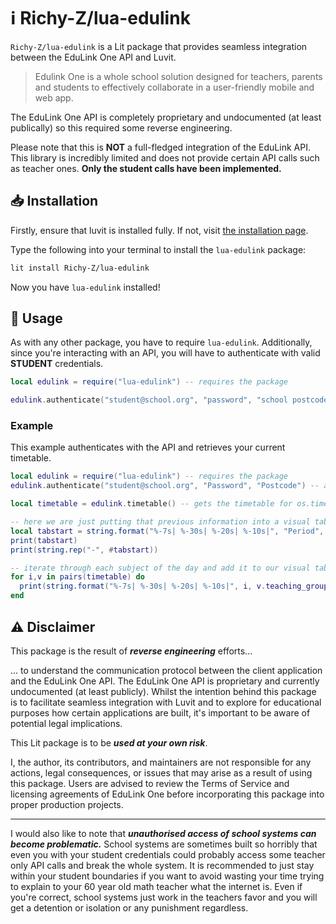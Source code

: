 # ℹ️ Richy-Z/lua-edulink
`Richy-Z/lua-edulink` is a Lit package that provides seamless integration between the EduLink One API and Luvit.

> Edulink One is a whole school solution designed for teachers, parents and students to effectively collaborate in a user-friendly mobile and web app.

The EduLink One API is completely proprietary and undocumented (at least publically) so this required some reverse engineering.

Please note that this is **NOT** a full-fledged integration of the EduLink API. This library is incredibly limited and does not provide certain API calls such as teacher ones. **Only the student calls have been implemented.**

## 📥 Installation
Firstly, ensure that luvit is installed fully. If not, visit [the installation page](https://luvit.io/install.html).

Type the following into your terminal to install the `lua-edulink` package:
```bash
lit install Richy-Z/lua-edulink
```
Now you have `lua-edulink` installed!

## 🔨 Usage
As with any other package, you have to require `lua-edulink`. Additionally, since you're interacting with an API, you will have to authenticate with valid **STUDENT** credentials.

```lua
local edulink = require("lua-edulink") -- requires the package

edulink.authenticate("student@school.org", "password", "school postcode") -- logs in with the credentials
```

### Example
This example authenticates with the API and retrieves your current timetable.
```lua
local edulink = require("lua-edulink") -- requires the package
edulink.authenticate("student@school.org", "Password", "Postcode") -- authenticates with credentials

local timetable = edulink.timetable() -- gets the timetable for os.time() when no arguments are supplied

-- here we are just putting that previous information into a visual table that will be printed
local tabstart = string.format("%-7s| %-30s| %-20s| %-10s|", "Period", "Subject", "Teachers", "Room")
print(tabstart)
print(string.rep("-", #tabstart))

-- iterate through each subject of the day and add it to our visual table
for i,v in pairs(timetable) do
  print(string.format("%-7s| %-30s| %-20s| %-10s|", i, v.teaching_group.subject, v.teachers, v.room.name))
end
```

## ⚠️ Disclaimer
This package is the result of ***reverse engineering*** efforts...

... to understand the communication protocol between the client application and the EduLink One API. The EduLink One API is proprietary and currently undocumented (at least publicly). Whilst the intention behind this package is to facilitate seamless integration with Luvit and to explore for educational purposes how certain applications are built, it's important to be aware of potential legal implications.

This Lit package is to be ***used at your own risk***.

I, the author, its contributors, and maintainers are not responsible for any actions, legal consequences, or issues that may arise as a result of using this package. Users are advised to review the Terms of Service and licensing agreements of EduLink One before incorporating this package into proper production projects.

-----

I would also like to note that ***unauthorised access of school systems can become problematic.*** School systems are sometimes built so horribly that even you with your student credentials could probably access some teacher only API calls and break the whole system. It is recommended to just stay within your student boundaries if you want to avoid wasting your time trying to explain to your 60 year old math teacher what the internet is. Even if you're correct, school systems just work in the teachers favor and you will get a detention or isolation or any punishment regardless.